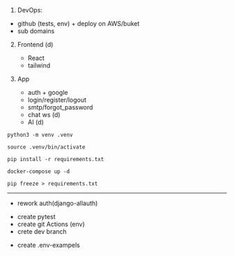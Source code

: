 
1. DevOps:
 - github (tests, env) + deploy on AWS/buket
 - sub domains  

2. Frontend (d)
   - React
   - tailwind
 
3. App
   + auth + google
   - login/register/logout
   - smtp/forgot_password 
   - chat ws (d)
   - AI (d)
  
```python3 -m venv .venv```

```source .venv/bin/activate```

```pip install -r requirements.txt```

```docker-compose up -d```

```pip freeze > requirements.txt```

---
+ rework auth(django-allauth)
- create pytest
- create git Actions (env)
- crete dev branch
+ create .env-exampels 
